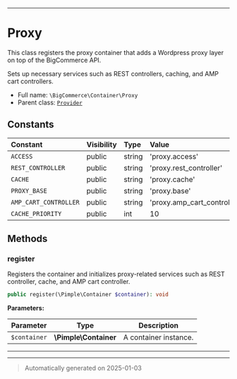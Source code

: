 ***

# Proxy

This class registers the proxy container that adds a Wordpress proxy layer on top of the BigCommerce API.

Sets up necessary services such as REST controllers, caching, and AMP cart controllers.

* Full name: `\BigCommerce\Container\Proxy`
* Parent class: [`Provider`](./classes/BigCommerce/Container/Provider.md)


## Constants

| Constant | Visibility | Type | Value |
|:---------|:-----------|:-----|:------|
|`ACCESS`|public|string|&#039;proxy.access&#039;|
|`REST_CONTROLLER`|public|string|&#039;proxy.rest_controller&#039;|
|`CACHE`|public|string|&#039;proxy.cache&#039;|
|`PROXY_BASE`|public|string|&#039;proxy.base&#039;|
|`AMP_CART_CONTROLLER`|public|string|&#039;proxy.amp_cart_controller&#039;|
|`CACHE_PRIORITY`|public|int|10|


## Methods


### register

Registers the container and initializes proxy-related services such as REST controller, cache, and AMP cart controller.

```php
public register(\Pimple\Container $container): void
```








**Parameters:**

| Parameter | Type | Description |
|-----------|------|-------------|
| `$container` | **\Pimple\Container** | A container instance. |





***


***
> Automatically generated on 2025-01-03
